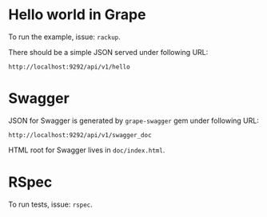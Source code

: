 # Hello world in Grape

To run the example, issue: `rackup`.

There should be a simple JSON served under following URL:

`http://localhost:9292/api/v1/hello`

# Swagger

JSON for Swagger is generated by `grape-swagger` gem under following URL:

`http://localhost:9292/api/v1/swagger_doc`

HTML root for Swagger lives in `doc/index.html`.

# RSpec

To run tests, issue: `rspec`.
